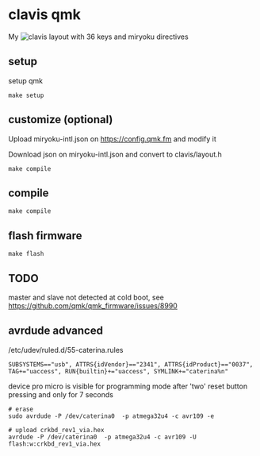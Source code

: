 # clavis qmk

My ![clavis layout](clavis/) with 36 keys and miryoku directives

## setup

setup qmk

```
make setup
```

## customize (optional)

Upload miryoku-intl.json on https://config.qmk.fm and modify it

Download json on miryoku-intl.json and convert to clavis/layout.h

```
make compile
```

## compile

```
make compile
```

## flash firmware

```
make flash
```

## TODO

master and slave not detected at cold boot, see https://github.com/qmk/qmk_firmware/issues/8990

## avrdude advanced

/etc/udev/ruled.d/55-caterina.rules

```
SUBSYSTEMS=="usb", ATTRS{idVendor}=="2341", ATTRS{idProduct}=="0037", TAG+="uaccess", RUN{builtin}+="uaccess", SYMLINK+="caterina%n"
```

device pro micro is visible for programming mode after 'two' reset button pressing and only for 7 seconds

```
# erase
sudo avrdude -P /dev/caterina0  -p atmega32u4 -c avr109 -e

# upload crkbd_rev1_via.hex
avrdude -P /dev/caterina0  -p atmega32u4 -c avr109 -U flash:w:crkbd_rev1_via.hex
```
